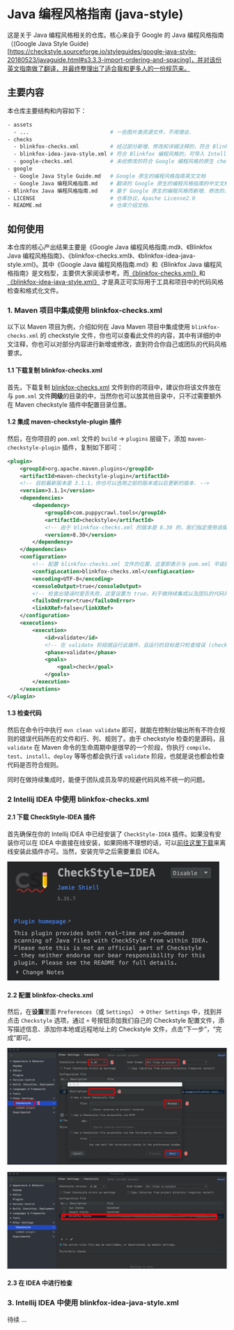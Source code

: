 # Java 编程风格指南 (java-style)

这是关于 Java 编程风格相关的仓库。核心来自于 Google 的 Java 编程风格指南（(Google Java Style Guide)[https://checkstyle.sourceforge.io/styleguides/google-java-style-20180523/javaguide.html#s3.3.3-import-ordering-and-spacing]，并对该份英文指南做了翻译，并最终整理出了适合我和更多人的一份规范来。

## 主要内容

本仓库主要结构和内容如下：

```bash
- assets
  - ...                          # 一些图片类资源文件，不用理会.
- checks
  - blinkfox-checks.xml          # 经过部分新增、修改和详细注释的，符合 Blinkfox 编程风格的 checkstyle 文件.
  - blinkfox-idea-java-style.xml # 符合 Blinkfox 编程风格的，可导入 Intellij IDEA 中的 Java code style 的格式化文件.
  - google-checks.xml            # 未经修改的符合 Google 编程风格的原生 checkstyle 文件.
- google
  - Google Java Style Guide.md   # Google 原生的编程风格指南英文文档
  - Google Java 编程风格指南.md    # 翻译的 Google 原生的编程风格指南的中文文档
- Blinkfox Java 编程风格指南.md    # 基于 Google 原生的编程风格而新增、修改的，且符合 Blinkfox 编程风格的简要中文指南
- LICENSE                        # 仓库协议，Apache License2.0
- README.md                      # 仓库介绍文档.
```

## 如何使用

本仓库的核心产出结果主要是《Google Java 编程风格指南.md》、《Blinkfox Java 编程风格指南》、《blinkfox-checks.xml》、《blinkfox-idea-java-style.xml》。其中《Google Java 编程风格指南.md》和《Blinkfox Java 编程风格指南》是文档型，主要供大家阅读参考。而[《blinkfox-checks.xml》](https://github.com/blinkfox/java-style/blob/master/checks/blinkfox-checks.xml)和[《blinkfox-idea-java-style.xml》](https://github.com/blinkfox/java-style/blob/master/checks/blinkfox-idea-java-style.xml) 才是真正可实际用于工具和项目中的代码风格检查和格式化文件。

### 1. Maven 项目中集成使用 blinkfox-checks.xml

以下以 Maven 项目为例，介绍如何在 Java Maven 项目中集成使用 `blinkfox-checks.xml` 的 checkstyle 文件，你也可以查看此文件的内容，其中有详细的中文注释，你也可以对部分内容进行新增或修改，直到符合你自己或团队的代码风格要求。

#### 1.1 下载复制 blinkfox-checks.xml

首先，下载复制 [blinkfox-checks.xml](#) 文件到你的项目中，建议你将该文件放在与 `pom.xml` 文件**同级**的目录的中，当然你也可以放其他目录中，只不过需要额外在 Maven checkstyle 插件中配置目录位置。

#### 1.2 集成 maven-checkstyle-plugin 插件

然后，在你项目的 `pom.xml` 文件的 `build` -> `plugins` 层级下，添加 `maven-checkstyle-plugin` 插件，复制如下即可：

```xml
<plugin>
    <groupId>org.apache.maven.plugins</groupId>
    <artifactId>maven-checkstyle-plugin</artifactId>
    <!-- 目前最新版本是 3.1.1，你也可以选用之前的版本或以后更新的版本. -->
    <version>3.1.1</version>
    <dependencies>
        <dependency>
            <groupId>com.puppycrawl.tools</groupId>
            <artifactId>checkstyle</artifactId>
            <!-- 由于 blinkfox-checks.xml 的版本是 8.30 的，我们指定使用该版本的 checkstyle 进行检查. -->
            <version>8.30</version>
        </dependency>
    </dependencies>
    <configuration>
        <!-- 配置 blinkfox-checks.xml 文件的位置，这里即表示与 pom.xml 平级的目录. -->
        <configLocation>blinkfox-checks.xml</configLocation>
        <encoding>UTF-8</encoding>
        <consoleOutput>true</consoleOutput>
        <!-- 检查出错误时是否失败，这里设置为 true，利于做持续集成以及团队的代码风格强制性统一. -->
        <failsOnError>true</failsOnError>
        <linkXRef>false</linkXRef>
    </configuration>
    <executions>
        <execution>
            <id>validate</id>
            <!-- 在 validate 阶段就运行此插件，且运行的目标是只检查错误 (check)，你可以视情况修改成自己的值. -->
            <phase>validate</phase>
            <goals>
                <goal>check</goal>
            </goals>
        </execution>
    </executions>
</plugin>
```

#### 1.3 检查代码

然后在命令行中执行 `mvn clean validate` 即可，就能在控制台输出所有不符合规则的错误代码所在的文件和行、列、规则了。由于 checkstyle 检查的是源码，且 `validate` 在 Maven 命令的生命周期中是很早的一个阶段，你执行 `compile`、`test`、`install`、`deploy` 等等也都会执行该 `validate` 阶段，也就是说也都会检查代码是否符合规则。

同时在做持续集成时，能便于团队成员及早的规避代码风格不统一的问题。

### 2 Intellij IDEA 中使用 blinkfox-checks.xml

#### 2.1 下载 CheckStyle-IDEA 插件

首先确保在你的 Intellij IDEA 中已经安装了 `CheckStyle-IDEA` 插件。如果没有安装你可以在 IDEA 中直接在线安装，如果网络不理想的话，可以[前往这里下载](https://plugins.jetbrains.com/plugin/1065-checkstyle-idea)来离线安装此插件亦可。当然，安装完毕之后需要重启 IDEA。

![CheckStyle-IDEA](assets/images/idea-checkstyle-plugin.png)

#### 2.2 配置 blinkfox-checks.xml

然后，在**设置**里面 `Preferences`（或 `Settings`） -> `Other Settings` 中，找到并点击 `Checkstyle` 选项，通过 `+` 号按钮添加我们自己的 Checkstyle 配置文件，添写描述信息、添加你本地或远程地址上的 Checkstyle 文件，点击“下一步”，“完成”即可。

![添加](assets/images/add-blinkfox-checks.png)

![列表](assets/images/add-blinkfox-checks-success.png)

#### 2.3 在 IDEA 中进行检查

### 3. Intellij IDEA 中使用 blinkfox-idea-java-style.xml

待续 ...